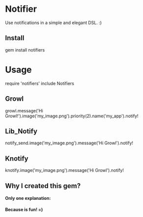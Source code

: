 # Notifier

Use notifications in a simple and elegant DSL. :)

## Install

  gem install notifiers

# Usage

   require 'notifiers'
   include Notifiers

## Growl

   growl.message('Hi Growl!').image('my_image.png').priority(2).name('my_app').notify!

## Lib_Notify

   notify_send.image('my_image.png').message('Hi Growl').notify!

## Knotify

   knotify.image('my_image.png').message('Hi Growl').notify!

## Why I created this gem?

#### Only one explanation:

#### <b>Because is fun! =)</b>
